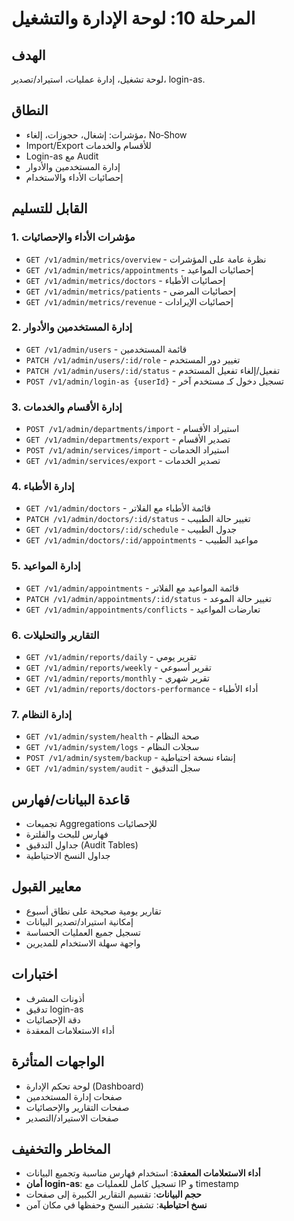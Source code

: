 # المرحلة 10: لوحة الإدارة والتشغيل

## الهدف
لوحة تشغيل، إدارة عمليات، استيراد/تصدير، login-as.

## النطاق
- مؤشرات: إشغال، حجوزات، إلغاء، No‑Show
- Import/Export للأقسام والخدمات
- Login-as مع Audit
- إدارة المستخدمين والأدوار
- إحصائيات الأداء والاستخدام

## القابل للتسليم

### 1. مؤشرات الأداء والإحصائيات
- `GET /v1/admin/metrics/overview` - نظرة عامة على المؤشرات
- `GET /v1/admin/metrics/appointments` - إحصائيات المواعيد
- `GET /v1/admin/metrics/doctors` - إحصائيات الأطباء
- `GET /v1/admin/metrics/patients` - إحصائيات المرضى
- `GET /v1/admin/metrics/revenue` - إحصائيات الإيرادات

### 2. إدارة المستخدمين والأدوار
- `GET /v1/admin/users` - قائمة المستخدمين
- `PATCH /v1/admin/users/:id/role` - تغيير دور المستخدم
- `PATCH /v1/admin/users/:id/status` - تفعيل/إلغاء تفعيل المستخدم
- `POST /v1/admin/login-as {userId}` - تسجيل دخول كـ مستخدم آخر

### 3. إدارة الأقسام والخدمات
- `POST /v1/admin/departments/import` - استيراد الأقسام
- `GET /v1/admin/departments/export` - تصدير الأقسام
- `POST /v1/admin/services/import` - استيراد الخدمات
- `GET /v1/admin/services/export` - تصدير الخدمات

### 4. إدارة الأطباء
- `GET /v1/admin/doctors` - قائمة الأطباء مع الفلاتر
- `PATCH /v1/admin/doctors/:id/status` - تغيير حالة الطبيب
- `GET /v1/admin/doctors/:id/schedule` - جدول الطبيب
- `GET /v1/admin/doctors/:id/appointments` - مواعيد الطبيب

### 5. إدارة المواعيد
- `GET /v1/admin/appointments` - قائمة المواعيد مع الفلاتر
- `PATCH /v1/admin/appointments/:id/status` - تغيير حالة الموعد
- `GET /v1/admin/appointments/conflicts` - تعارضات المواعيد

### 6. التقارير والتحليلات
- `GET /v1/admin/reports/daily` - تقرير يومي
- `GET /v1/admin/reports/weekly` - تقرير أسبوعي
- `GET /v1/admin/reports/monthly` - تقرير شهري
- `GET /v1/admin/reports/doctors-performance` - أداء الأطباء

### 7. إدارة النظام
- `GET /v1/admin/system/health` - صحة النظام
- `GET /v1/admin/system/logs` - سجلات النظام
- `POST /v1/admin/system/backup` - إنشاء نسخة احتياطية
- `GET /v1/admin/system/audit` - سجل التدقيق

## قاعدة البيانات/فهارس
- تجميعات Aggregations للإحصائيات
- فهارس للبحث والفلترة
- جداول التدقيق (Audit Tables)
- جداول النسخ الاحتياطية

## معايير القبول
- تقارير يومية صحيحة على نطاق أسبوع
- إمكانية استيراد/تصدير البيانات
- تسجيل جميع العمليات الحساسة
- واجهة سهلة الاستخدام للمديرين

## اختبارات
- أذونات المشرف
- تدقيق login-as
- دقة الإحصائيات
- أداء الاستعلامات المعقدة

## الواجهات المتأثرة
- لوحة تحكم الإدارة (Dashboard)
- صفحات إدارة المستخدمين
- صفحات التقارير والإحصائيات
- صفحات الاستيراد/التصدير

## المخاطر والتخفيف
- **أداء الاستعلامات المعقدة**: استخدام فهارس مناسبة وتجميع البيانات
- **أمان login-as**: تسجيل كامل للعمليات مع IP و timestamp
- **حجم البيانات**: تقسيم التقارير الكبيرة إلى صفحات
- **نسخ احتياطية**: تشفير النسخ وحفظها في مكان آمن
